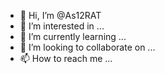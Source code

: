 - 👋 Hi, I’m @As12RAT
- 👀 I’m interested in ...
- 🌱 I’m currently learning ...
- 💞️ I’m looking to collaborate on ...
- 📫 How to reach me ...

<!---
As12RAT/As12RAT is a ✨ special ✨ repository because its `README.md` (this file) appears on your GitHub profile.
You can click the Preview link to take a look at your changes.
--->
